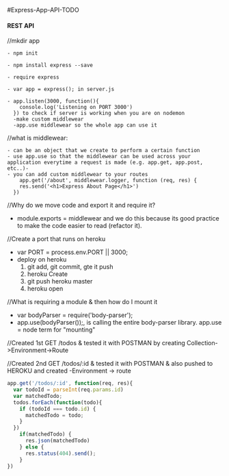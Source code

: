 #Express-App-API-TODO
#### REST API


//mkdir app

    - npm init

    - npm install express --save

    - require express

    - var app = express(); in server.js

    - app.listen(3000, function(){
        console.log('Listening on PORT 3000')
      }) to check if server is working when you are on nodemon
      -make custom middlewear
      -app.use middlewear so the whole app can use it

//what is middlewear:

    - can be an object that we create to perform a certain function
    - use app.use so that the middlewear can be used across your application everytime a request is made (e.g. app.get, app.post, etc..)-
    - you can add custom middlewear to your routes
        app.get('/about', middlewear.logger, function (req, res) {
        res.send('<h1>Express About Page</h1>')
      })

//Why do we move code and export it and require it?
  - module.exports = middlewear and we do this because its good practice to make the code easier to read (refactor it).

//Create a port that runs on heroku
  - var PORT = process.env.PORT || 3000;
  - deploy on heroku
    1. git add, git commit, gte
    it push
    2. heroku Create
    3. git push heroku master
    4. heroku open

//What is requiring a module & then how do I mount it
 - var bodyParser = require('body-parser');
 - app.use(bodyParser());, is calling the entire body-parser library. app.use = node term for "mounting"

 //Created 1st GET /todos & tested it with POSTMAN by creating Collection->Environment->Route

 //Created 2nd GET /todos/:id & tested it with POSTMAN & also pushed to HEROKU and created -Environment -> route

 ```javascript
 app.get('/todos/:id', function(req, res){
   var todoId = parseInt(req.params.id)
   var matchedTodo;
   todos.forEach(function(todo){
     if (todoId === todo.id) {
       matchedTodo = todo;
     }
   })
     if(matchedTodo) {
       res.json(matchedTodo)
     } else {
       res.status(404).send();
     }
 })
```
